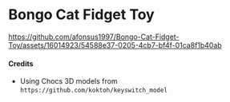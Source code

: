 # Bongo Cat Fidget Toy

https://github.com/afonsus1997/Bongo-Cat-Fidget-Toy/assets/16014923/54588e37-0205-4cb7-bf4f-01ca8f1b40ab







#### Credits
- Using Chocs 3D models from `https://github.com/koktoh/keyswitch_model`
